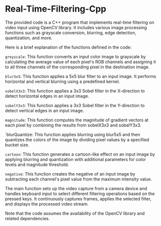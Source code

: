 # Real-Time-Filtering-Cpp
The provided code is a C++ program that implements real-time filtering on video input using OpenCV library. It includes various image processing functions such as grayscale conversion, blurring, edge detection, quantization, and more.

Here is a brief explanation of the functions defined in the code:

`greyscale`: This function converts an input color image to grayscale by calculating the average value of each pixel's RGB channels and assigning it to all three channels of the corresponding pixel in the destination image.

`blur5x5`: This function applies a 5x5 blur filter to an input image. It performs horizontal and vertical blurring using a predefined kernel.

`sobelX3x3`: This function applies a 3x3 Sobel filter in the X-direction to detect horizontal edges in an input image.

`sobelY3x3`: This function applies a 3x3 Sobel filter in the Y-direction to detect vertical edges in an input image.

`magnitude`: This function computes the magnitude of gradient vectors at each pixel by combining the results from sobelX3x3 and sobelY3x3.

`blurQuantize: This function applies blurring using blur5x5 and then quantizes the colors of the image by dividing pixel values by a specified bucket size.

`cartoon`: This function generates a cartoon-like effect on an input image by applying blurring and quantization with additional parameters for color levels and magnitude threshold.

`negative`: This function creates the negative of an input image by subtracting each channel's pixel value from the maximum intensity value.

The main function sets up the video capture from a camera device and handles keyboard input to select different filtering operations based on the pressed keys. It continuously captures frames, applies the selected filter, and displays the processed video stream.

Note that the code assumes the availability of the OpenCV library and related dependencies.

